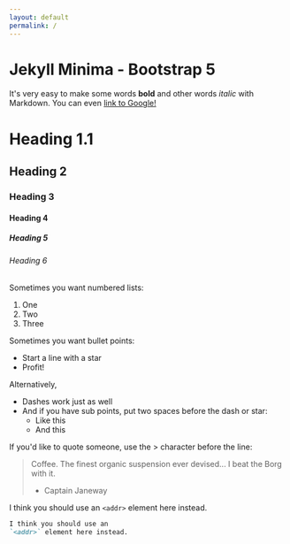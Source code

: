 ```yaml
---
layout: default
permalink: /
---
```


# Jekyll Minima - Bootstrap 5

It's very easy to make some words **bold** and other words *italic* with Markdown. You can even [link to Google!](http://google.com)

# Heading 1.1
## Heading 2
### Heading 3
#### Heading 4
##### Heading 5
###### Heading 6



Sometimes you want numbered lists:
1. One
2. Two
3. Three

Sometimes you want bullet points:
* Start a line with a star
* Profit!

Alternatively,
- Dashes work just as well
- And if you have sub points, put two spaces before the dash or star:
  - Like this
  - And this

If you'd like to quote someone, use the > character before the line:
> Coffee. The finest organic suspension ever devised... I beat the Borg with it.
> - Captain Janeway

I think you should use an
`<addr>` element here instead.

```md
I think you should use an
`<addr>` element here instead.
```
